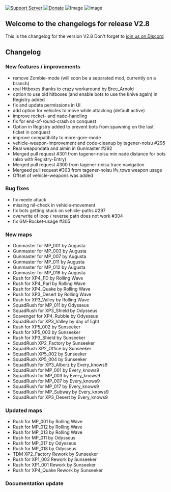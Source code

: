 [![Support Server](https://img.shields.io/discord/862736286774198322.svg?label=Discord&logo=Discord&colorB=7289da&style=for-the-badge)](https://discord.com/invite/FKamccAEqz)
[![Donate](https://img.shields.io/badge/Donate-PayPal-green.svg?style=for-the-badge)](https://www.paypal.me/joe91de)
![Image](https://img.shields.io/github/downloads/Joe91/fun-bots/total?style=for-the-badge)
![Image](https://img.shields.io/github/stars/Joe91/fun-bots?style=for-the-badge)

## Welcome to the changelogs for release **V2.8**
This is the changelog for the version V2.8 Don't forget to [join us on Discord](https://discord.com/invite/FKamccAEqz)

## Changelog

### New features / improvements
* remove Zombie-mode (will soon be a separated mod, currently on a branch)
* real Hitboxes thanks to crazy workaround by Bree_Arnold
* option to use old hitboxes (and enable bots to use the knive again) in Registry added
* fix and update permissions in UI
* add option for vehicles to move while attacking (default active)
* improve rocket- and nade-handling
* fix for end-of-round-crash on conquest
* Option in Registry added to prevent bots from spawning on the last ticket in conquest
* improve compatibility to more-gore-mode
* vehicle-weapon-improvement and code-cleanup by tagener-noisu #295
* Real weapondata and aimin in Gunmaster #292
* Merged pull request #301 from tagener-noisu min nade distance for bots (also with Registry-Entry)
* Merged pull request #300 from tagener-noisu trace navigation
* Mergeed pull request #303 from tagener-noisu ifv_tows weapon usage
* Offset of vehicle-weapons was added

### Bug fixes
* fix meele attack
* missing nil-check in vehicle-movement
* fix bots getting stuck on vehicle-paths #297
* overwrite of loop / reverse path does not work #304
* fix GM-Rocket-usage #305

### New maps
* Gunmaster for MP_001 by Augusta
* Gunmaster for MP_003 by Augusta
* Gunmaster for MP_007 by Augusta
* Gunmaster for MP_011 by Augusta
* Gunmaster for MP_012 by Augusta
* Gunmaster for MP_018 by Augusta
* Rush for XP4_FD by Rolling Wave
* Rush for XP4_Parl by Rolling Wave
* Rush for XP4_Quake by Rolling Wave
* Rush for XP3_Desert by Rolling Wave
* Rush for XP3_Valley by Rolling Wave
* SquadRush for MP_011 by Odysseus
* SquadRush for XP3_Shield by Odysseus
* Scavenger for XP4_Rubble by Odysseus
* SquadRush for XP3_Valley by day of light
* Rush for XP5_002 by Sunseeker
* Rush for XP5_003 by Sunseeker
* Rush for XP3_Shield by Sunseeker
* SquadRush XP2_Factory by Sunseeker
* SquadRush XP2_Office by Sunseeker
* SquadRush XP5_002 by Sunseeker
* SquadRush XP5_004 by Sunseeker
* SquadRush for XP3_Alborz by Every_knows9
* SquadRush for MP_001 by Every_knows9
* SquadRush for MP_003 by Every_knows9
* SquadRush for MP_007 by Every_knows9
* SquadRush for MP_017 by Every_knows9
* SquadRush for MP_Subway by Every_knows9
* SquadRush for XP3_Desert by Every_knows9

### Updated maps
* Rush for MP_001 by Rolling Wave
* Rush for MP_012 by Rolling Wave
* Rush for MP_013 by Rolling Wave
* Rush for MP_011 by Odysseus
* Rush for MP_017 by Odysseus
* Rush for MP_018 by Odysseus
* TDM XP2_Factory Rework by Sunseeker
* Rush for XP1_003 Rework by Sunseeker
* Rush for XP1_001 Rework by Sunseeker
* Rush for XP4_Quake Rework by Sunseeker

### Documentation update

